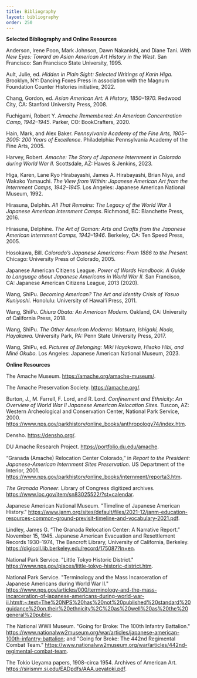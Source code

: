```yaml
---
title: Bibliography
layout: bibliography
order: 250
---
```


**Selected Bibliography and Online Resources**

Anderson, Irene Poon, Mark Johnson, Dawn Nakanishi, and Diane Tani. *With New Eyes: Toward an Asian American Art History in the West.* San Francisco: San Francisco State University, 1995.

Ault, Julie, ed. *Hidden in Plain Sight: Selected Writings of Karin Higa.* Brooklyn, NY: Dancing Foxes Press in association with the Magnum Foundation Counter Histories initiative, 2022.

Chang, Gordon, ed. *Asian American Art: A History, 1850–1970.* Redwood City, CA: Stanford University Press, 2008.

Fuchigami, Robert Y. *Amache Remembered: An American Concentration Camp, 1942–1945*. Parker, CO: BookCrafters, 2020.

Hain, Mark, and Alex Baker. *Pennsylvania Academy of the Fine Arts, 1805–2005: 200 Years of Excellence*. Philadelphia: Pennsylvania Academy of the Fine Arts, 2005.

Harvey, Robert. *Amache: The Story of Japanese Internment in Colorado during World War II.* Scottsdale, AZ: Hawes & Jenkins, 2023.

Higa, Karen, Lane Ryo Hirabayashi, James A. Hirabayashi, Brian Niya, and Wakako Yamauchi. *The View from Within: Japanese American Art from the Internment Camps, 1942–1945.* Los Angeles: Japanese American National Museum, 1992.

Hirasuna, Delphin. *All That Remains: The Legacy of the World War II Japanese American Internment Camps*. Richmond, BC: Blanchette Press, 2016.

Hirasuna, Delphine. *The Art of Gaman: Arts and Crafts from the Japanese American Internment Camps, 1942–1946*. Berkeley, CA: Ten Speed Press, 2005.

Hosokawa, Bill. *Colorado’s Japanese Americans: From 1886 to the Present*. Chicago: University Press of Colorado, 2005.

Japanese American Citizens League. *Power of Words Handbook: A Guide to Language about Japanese Americans in World War II.* San Francisco, CA: Japanese American Citizens League, 2013 (2020).

Wang, ShiPu. *Becoming American? The Art and Identity Crisis of Yasuo Kuniyoshi.* Honolulu: University of Hawai‘i Press, 2011.

Wang, ShiPu. *Chiura Obata: An American Modern.* Oakland, CA: University of California Press, 2018.

Wang, ShiPu. *The Other American Moderns: Matsura, Ishigaki, Noda, Hayakawa.* University Park, PA: Penn State University Press, 2017.

Wang, ShiPu, ed. *Pictures of Belonging: Miki Hayakawa, Hisako Hibi, and Miné Okubo.* Los Angeles: Japanese American National Museum, 2023.

**Online Resources**

The Amache Museum. https://amache.org/amache-museum/.

The Amache Preservation Society. https://amache.org/.

Burton, J., M. Farrell, F. Lord, and R. Lord. *Confinement and Ethnicity: An Overview of World War II Japanese American Relocation Sites.* Tuscon, AZ: Western Archeological and Conservation Center, National Park Service, 2000. https://www.nps.gov/parkhistory/online_books/anthropology74/index.htm.

Densho. https://densho.org/.

DU Amache Research Project. https://portfolio.du.edu/amache.

“Granada (Amache) Relocation Center Colorado,” in *Report to the President: Japanese-American Internment Sites Preservation*. US Department of the Interior, 2001. https://www.nps.gov/parkhistory/online_books/internment/reporta3.htm.

*The Granada Pioneer*. Library of Congress digitized archives. https://www.loc.gov/item/sn83025522/?st=calendar.

Japanese American National Museum. "Timeline of Japanese American History." https://www.janm.org/sites/default/files/2021-12/janm-education-resources-common-ground-previsit-timeline-and-vocabulary-2021.pdf.

Lindley, James G. “The Granada Relocation Center: A Narrative Report.” November 15, 1945. Japanese American Evacuation and Resettlement Records 1930–1974, The Bancroft Library, University of California, Berkeley. https://digicoll.lib.berkeley.edu/record/175087?ln=en. 

National Park Service. "Little Tokyo Historic District." https://www.nps.gov/places/little-tokyo-historic-district.htm.

National Park Service. "Terminology and the Mass Incarceration of Japanese Americans during World War II." https://www.nps.gov/articles/000/terminology-and-the-mass-incarceration-of-japanese-americans-during-world-war-ii.htm#:~:text=The%20NPS%20has%20not%20published%20standard%20guidance%20on,their%20ethnicity%2C%20as%20well%20as%20the%20general%20public.

The National WWII Museum. "Going for Broke: The 100th Infantry Battalion." https://www.nationalww2museum.org/war/articles/japanese-american-100th-infantry-battalion; and "Going for Broke: The 442nd Regimental Combat Team." https://www.nationalww2museum.org/war/articles/442nd-regimental-combat-team.

The Tokio Ueyama papers, 1908–circa 1954. Archives of American Art. https://sirismm.si.edu/EADpdfs/AAA.ueyatoki.pdf.
